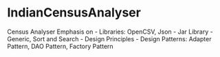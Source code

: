 # IndianCensusAnalyser
Census Analyser Emphasis on   - Libraries: OpenCSV, Json  - Jar Library  - Generic, Sort and Search  - Design Principles  - Design Patterns: Adapter Pattern, DAO Pattern, Factory Pattern
